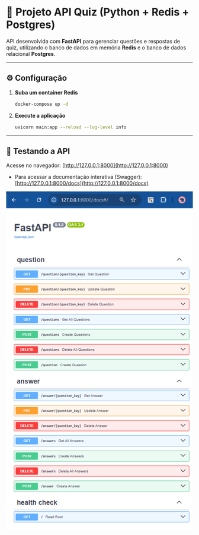 # 🚀 Projeto API Quiz (Python + Redis + Postgres)

API desenvolvida com **FastAPI** para gerenciar questões e respostas de quiz, utilizando o banco de dados em memória **Redis** e o banco de dados relacional **Postgres**.

---

## ⚙️ Configuração

1. **Suba um container Redis**  
   ```sh
   docker-compose up -d 
   ```

2. **Execute a aplicação**  
   ```sh
   uvicorn main:app --reload --log-level info
   ```

---

## 🧪 Testando a API

Acesse no navegador: [http://127.0.0.1:8000](http://127.0.0.1:8000)

- Para acessar a documentação interativa (Swagger):  
  [http://127.0.0.1:8000/docs](http://127.0.0.1:8000/docs)

![Swagger UI](https://github.com/commithouse/apiQuestionRedis/blob/main/images/image.png?raw=true)


